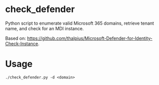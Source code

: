 # check_defender

Python script to enumerate valid Microsoft 365 domains, retrieve tenant name, and check for an MDI instance.

Based on: https://github.com/thalpius/Microsoft-Defender-for-Identity-Check-Instance.

# Usage

```./check_defender.py -d <domain>```
